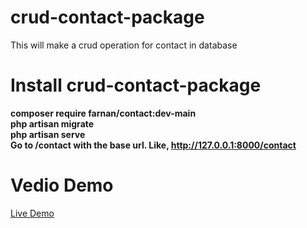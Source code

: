 # crud-contact-package
This will make a crud operation for contact in database

# Install crud-contact-package
  <b>composer require farnan/contact:dev-main</b> <br />
  <b>php artisan migrate</b> <br />
  <b>php artisan serve</b> <br />
  <b>Go to /contact with the base url. Like, http://127.0.0.1:8000/contact </b> <br />

# Vedio Demo 
<a href="https://drive.google.com/file/d/1wMoFEaZiMHr3qxi8ih58mvCv02OXDJS-/view?usp=sharing" target="_blank">Live Demo</a>

